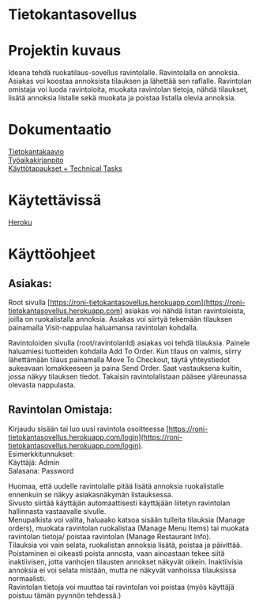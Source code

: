 # Tietokantasovellus

# Projektin kuvaus
Ideana tehdä ruokatilaus-sovellus ravintolalle. Ravintolalla on annoksia. Asiakas voi koostaa annoksista tilauksen ja lähettää sen raflalle. Ravintolan omistaja voi luoda ravintoloita, muokata ravintolan tietoja, nähdä tilaukset, lisätä annoksia listalle sekä muokata ja poistaa listalla olevia annoksia.
   
# Dokumentaatio   
[Tietokantakaavio](https://github.com/RoniNiklas/tietokantasovellus/blob/master/dokumentaatio/tietokantakaavio.jpg)       
[Työaikakirjanpito](https://github.com/RoniNiklas/tietokantasovellus/blob/master/dokumentaatio/ty%C3%B6aikakirjanpito.MD)     
[Käyttötapaukset + Technical Tasks](https://github.com/RoniNiklas/tietokantasovellus/blob/master/dokumentaatio/k%C3%A4ytt%C3%B6tapaukset.MD)   
   
# Käytettävissä   
[Heroku](https://roni-tietokantasovellus.herokuapp.com)   
   
# Käyttöohjeet   
## Asiakas:    
   
Root sivulla [https://roni-tietokantasovellus.herokuapp.com](https://roni-tietokantasovellus.herokuapp.com) asiakas voi nähdä listan ravintoloista, joilla on ruokalistalla annoksia. Asiakas voi siirtyä tekemään tilauksen painamalla Visit-nappulaa haluamansa ravintolan kohdalla.   
  
Ravintoloiden sivulla (root/ravintolanId) asiakas voi tehdä tilauksia. Painele haluamiesi tuotteiden kohdalla Add To Order. Kun tilaus on valmis, siirry lähettämään tilaus painamalla Move To Checkout, täytä yhteystiedot aukeavaan lomakkeeseen ja paina Send Order. Saat vastauksena kuitin, jossa näkyy tilauksen tiedot. Takaisin ravintolalistaan pääsee yläreunassa olevasta nappulasta.    
  
## Ravintolan Omistaja:  
    
Kirjaudu sisään tai luo uusi ravintola osoitteessa [https://roni-tietokantasovellus.herokuapp.com/login](https://roni-tietokantasovellus.herokuapp.com/login).  
Esimerkkitunnukset:   
Käyttäjä: Admin    
Salasana: Password         
  
Huomaa, että uudelle ravintolalle pitää lisätä annoksia ruokalistalle ennenkuin se näkyy asiakasnäkymän listauksessa.      
Sivusto siirtää käyttäjän automaattisesti käyttäjään liitetyn ravintolan hallinnasta vastaavalle sivulle.    
Menupalkista voi valita, haluaako katsoa sisään tulleita tilauksia (Manage orders), muokata ravintolan ruokalistaa (Manage Menu Items) tai muokata ravintolan tietoja/ poistaa ravintolan (Manage Restaurant Info).   
Tilauksia voi vain selata, ruokalistan annoksia lisätä, poistaa ja päivittää. Poistaminen ei oikeasti poista annosta, vaan ainoastaan tekee siitä inaktiivisen, jotta vanhojen tilausten annokset näkyvät oikein. Inaktiivisia annoksia ei voi selata mistään, mutta ne näkyvät vanhoissa tilauksissa normaalisti.   
Ravintolan tietoja voi muuttaa tai ravintolan voi poistaa (myös käyttäjä poistuu tämän pyynnön tehdessä.)   
